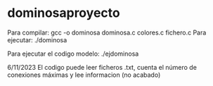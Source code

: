 # dominosaproyecto

Para compilar: gcc -o dominosa dominosa.c colores.c fichero.c
Para ejecutar: ./dominosa

Para ejecutar el codigo modelo: ./ejdominosa

6/11/2023
El codigo puede leer ficheros .txt, cuenta el número de conexiones máximas y lee informacion (no acabado)
